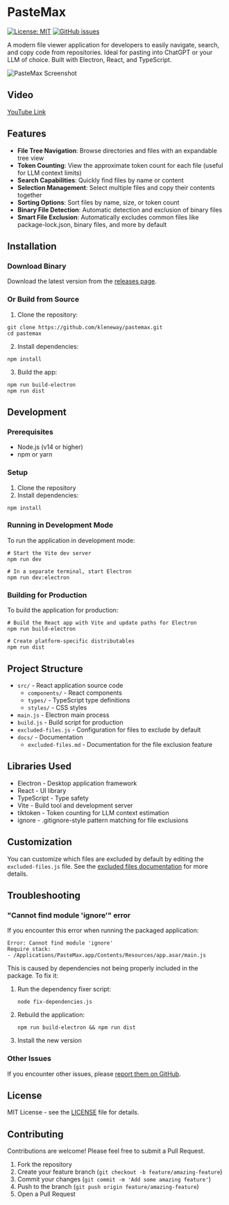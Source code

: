 # PasteMax

[![License: MIT](https://img.shields.io/badge/License-MIT-yellow.svg)](https://opensource.org/licenses/MIT)
[![GitHub issues](https://img.shields.io/github/issues/kleneway/pastemax)](https://github.com/kleneway/pastemax/issues)

A modern file viewer application for developers to easily navigate, search, and copy code from repositories. Ideal for pasting into ChatGPT or your LLM of choice. Built with Electron, React, and TypeScript.

![PasteMax Screenshot](https://github.com/user-attachments/assets/4115ad31-9c93-4cf8-bd65-4bb5379e0eba)

## Video
[YouTube Link](https://youtu.be/YV-pZSDNnPo)

## Features

- **File Tree Navigation**: Browse directories and files with an expandable tree view
- **Token Counting**: View the approximate token count for each file (useful for LLM context limits)
- **Search Capabilities**: Quickly find files by name or content
- **Selection Management**: Select multiple files and copy their contents together
- **Sorting Options**: Sort files by name, size, or token count
- **Binary File Detection**: Automatic detection and exclusion of binary files
- **Smart File Exclusion**: Automatically excludes common files like package-lock.json, binary files, and more by default

## Installation

### Download Binary

Download the latest version from the [releases page](https://github.com/kleneway/pastemax/releases).

### Or Build from Source

1. Clone the repository:

```
git clone https://github.com/kleneway/pastemax.git
cd pastemax
```

2. Install dependencies:

```
npm install
```

3. Build the app:

```
npm run build-electron
npm run dist
```

## Development

### Prerequisites

- Node.js (v14 or higher)
- npm or yarn

### Setup

1. Clone the repository
2. Install dependencies:

```
npm install
```

### Running in Development Mode

To run the application in development mode:

```
# Start the Vite dev server
npm run dev

# In a separate terminal, start Electron
npm run dev:electron
```

### Building for Production

To build the application for production:

```
# Build the React app with Vite and update paths for Electron
npm run build-electron

# Create platform-specific distributables
npm run dist
```

## Project Structure

- `src/` - React application source code
  - `components/` - React components
  - `types/` - TypeScript type definitions
  - `styles/` - CSS styles
- `main.js` - Electron main process
- `build.js` - Build script for production
- `excluded-files.js` - Configuration for files to exclude by default
- `docs/` - Documentation
  - `excluded-files.md` - Documentation for the file exclusion feature

## Libraries Used

- Electron - Desktop application framework
- React - UI library
- TypeScript - Type safety
- Vite - Build tool and development server
- tiktoken - Token counting for LLM context estimation
- ignore - .gitignore-style pattern matching for file exclusions

## Customization

You can customize which files are excluded by default by editing the `excluded-files.js` file. See the [excluded files documentation](docs/excluded-files.md) for more details.

## Troubleshooting

### "Cannot find module 'ignore'" error

If you encounter this error when running the packaged application:

```
Error: Cannot find module 'ignore'
Require stack:
- /Applications/PasteMax.app/Contents/Resources/app.asar/main.js
```

This is caused by dependencies not being properly included in the package. To fix it:

1. Run the dependency fixer script:

   ```
   node fix-dependencies.js
   ```

2. Rebuild the application:

   ```
   npm run build-electron && npm run dist
   ```

3. Install the new version

### Other Issues

If you encounter other issues, please [report them on GitHub](https://github.com/kleneway/pastemax/issues).

## License

MIT License - see the [LICENSE](LICENSE) file for details.

## Contributing

Contributions are welcome! Please feel free to submit a Pull Request.

1. Fork the repository
2. Create your feature branch (`git checkout -b feature/amazing-feature`)
3. Commit your changes (`git commit -m 'Add some amazing feature'`)
4. Push to the branch (`git push origin feature/amazing-feature`)
5. Open a Pull Request
